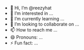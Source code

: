 - 👋 Hi, I’m @reezyhat
- 👀 I’m interested in ...
- 🌱 I’m currently learning ...
- 💞️ I’m looking to collaborate on ...
- 📫 How to reach me ...
- 😄 Pronouns: ...
- ⚡ Fun fact: ...

<!---
reezyhat/reezyhat is a ✨ special ✨ repository because its `README.md` (this file) appears on your GitHub profile.
You can click the Preview link to take a look at your changes.
--->
